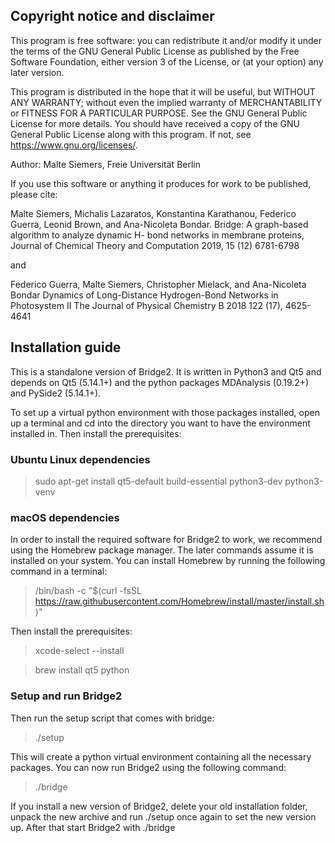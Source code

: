 ## Copyright notice and disclaimer

This program is free software: you can redistribute it and/or modify it under the terms of
the GNU General Public License as published by the Free Software Foundation, either
version 3 of the License, or (at your option) any later version.

This program is distributed in the hope that it will be useful, but WITHOUT ANY
WARRANTY; without even the implied warranty of MERCHANTABILITY or FITNESS FOR A
PARTICULAR PURPOSE. See the GNU General Public License for more details.
You should have received a copy of the GNU General Public License along with this
program. If not, see https://www.gnu.org/licenses/.

Author: Malte Siemers, Freie Universität Berlin

If you use this software or anything it produces for work to be published, please cite:

Malte Siemers, Michalis Lazaratos, Konstantina Karathanou, Federico Guerra, Leonid
Brown, and Ana-Nicoleta Bondar. Bridge: A graph-based algorithm to analyze dynamic H-
bond networks in membrane proteins, Journal of Chemical Theory and Computation 2019,
15 (12) 6781-6798

and

Federico Guerra, Malte Siemers, Christopher Mielack, and Ana-Nicoleta Bondar Dynamics of
Long-Distance Hydrogen-Bond Networks in Photosystem II The Journal of Physical
Chemistry B 2018 122 (17), 4625-4641

## Installation guide

This is a standalone version of Bridge2. It is written in Python3 and Qt5 and depends on Qt5
(5.14.1+) and the python packages MDAnalysis (0.19.2+) and PySide2 (5.14.1+).

To set up a virtual python environment with those packages installed, open up a terminal
and cd into the directory you want to have the environment installed in. Then install the
prerequisites:


### Ubuntu Linux dependencies

> sudo apt-get install qt5-default build-essential python3-dev python3-venv


### macOS dependencies

In order to install the required software for Bridge2 to work, we recommend using the 
Homebrew package manager. The later commands assume it is installed on your system. You can
install Homebrew by running the following command in a terminal:

> /bin/bash -c "$(curl -fsSL https://raw.githubusercontent.com/Homebrew/install/master/install.sh)"

Then install the prerequisites:

> xcode-select --install

> brew install qt5 python


### Setup and run Bridge2

Then run the setup script that comes with bridge:

> ./setup

This will create a python virtual environment containing all the necessary packages.
You can now run Bridge2 using the following command:

> ./bridge

If you install a new version of Bridge2, delete your old installation folder, unpack the new
archive and run ./setup once again to set the new version up. After that start Bridge2 with 
./bridge
